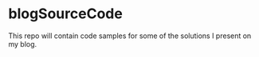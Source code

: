 # blogSourceCode
This repo will contain code samples for some of the solutions I present on my blog.
